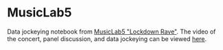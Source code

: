 # MusicLab5 <br/>
Data jockeying notebook from [MusicLab5 "Lockdown Rave"](https://www.uio.no/ritmo/english/news-and-events/events/musiclab/2020/musiclab-5---lockdown-rave/index.html).
The video of the concert, panel discussion, and data jockeying can be viewed [here](https://youtu.be/hJ73IGYawuM).
